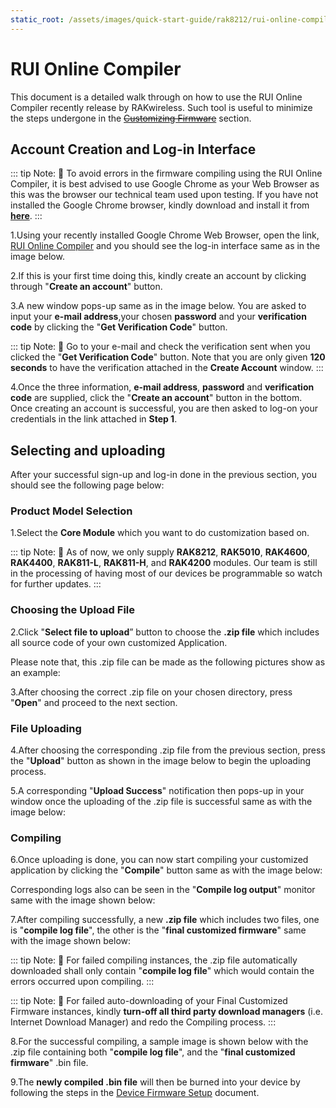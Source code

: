 ```yaml
---
static_root: /assets/images/quick-start-guide/rak8212/rui-online-compiler
---
```


# RUI Online Compiler

This document is a detailed walk through on how to use the RUI Online Compiler recently release by RAKwireless. Such tool is useful to minimize the steps undergone in the <del>[Customizing Firmware](#)</del> section.

## Account Creation and Log-in Interface

::: tip Note:
:pencil: To avoid errors in the firmware compiling using the RUI Online Compiler, it is best advised to use Google Chrome as your Web Browser as this was the browser our technical team used upon testing. If you have not installed the Google Chrome browser, kindly download and install it from **[here](https://www.google.com/chrome/)**.
:::

1.Using your recently installed Google Chrome Web Browser, open the link, [RUI Online Compiler](http://47.112.137.11:12090/#/user/login) and you should see the log-in interface same as in the image below.

<rk-img
  :src="`${$frontmatter.static_root}/hhy1hczcaykwlyzsabiy.jpg`"
  width="100%"
  figure-number="1"
  caption="RUI Online Compiler Log-in Window"
/>

2.If this is your first time doing this, kindly create an account by clicking through "**Create an account**" button.

3.A new window pops-up same as in the image below. You are asked to input your **e-mail address**,your chosen **password** and your **verification code** by clicking the "**Get Verification Code**" button.

<rk-img
  :src="`${$frontmatter.static_root}/ehevglrskaocqfmlsxmy.jpg`"
  width="100%"
  figure-number="2"
  caption="RUI Online Compiler Sign-up Window"
/>

::: tip Note:
:pencil: Go to your e-mail and check the verification sent when you clicked the "**Get Verification Code**" button. Note that you are only given **120 seconds** to have the verification attached in the **Create Account** window.
:::

4.Once the three information, **e-mail address**, **password** and **verification code** are supplied, click the "**Create an account**" button in the bottom. Once creating an account is successful, you are then asked to log-on your credentials in the link attached in **Step 1**.

## Selecting and uploading

After your successful sign-up and log-in done in the previous section, you should see the following page below:

<rk-img
  :src="`${$frontmatter.static_root}/rdzhlote2bgm5tdzht50.jpg`"
  width="100%"
  figure-number="3"
  caption="RUI Online Compiler Dashboard"
/>

### Product Model Selection

1.Select the **Core Module** which you want to do customization based on.

::: tip Note:
:pencil: As of now, we only supply **RAK8212**, **RAK5010**, **RAK4600**, **RAK4400**, **RAK811-L**, **RAK811-H**, and **RAK4200** modules. Our team is still in the processing of having most of our devices be programmable so watch for further updates.
:::

### Choosing the Upload File

2.Click "**Select file to upload**” button to choose the **.zip file** which includes all source code of your own customized Application.

<rk-img
  :src="`${$frontmatter.static_root}/bevchri7rtnihsnzepdb.jpg`"
  width="100%"
  figure-number="4"
  caption="Choosing your Customized .zip file in the RUI Online Compiler"
/>

Please note that, this .zip file can be made as the following pictures show as an example:

<rk-img
  :src="`${$frontmatter.static_root}/hm8q507betrhj09on70w.jpg`"
  width="100%"
  figure-number="5"
  caption="Sample files in the Customized Application .zip File"
/>

3.After choosing the correct .zip file on your chosen directory, press "**Open**" and proceed to the next section.

### File Uploading

4.After choosing the corresponding .zip file from the previous section, press the "**Upload**" button as shown in the image below to begin the uploading process.

<rk-img
  :src="`${$frontmatter.static_root}/r9nfbuvkhn8tcczasc9i.jpg`"
  width="100%"
  figure-number="6"
  caption="RUI Online Compiler Uploading"
/>

5.A corresponding "**Upload Success**" notification then pops-up in your window once the uploading of the .zip file is successful same as with the image below:

<rk-img
  :src="`${$frontmatter.static_root}/miy0wjapm2mv8fbxnl0y.jpg`"
  width="100%"
  figure-number="7"
  caption="RUI Online Compiler Uploading Success"
/>

### Compiling

6.Once uploading is done, you can now start compiling your customized application by clicking the "**Compile**" button same as with the image below:

<rk-img
  :src="`${$frontmatter.static_root}/deudnzy83agtekkagisz.jpg`"
  width="100%"
  figure-number="8"
  caption="RUI Online Compiler Compiling"
/>

Corresponding logs also can be seen in the "**Compile log output**" monitor same with the image shown below:

<rk-img
  :src="`${$frontmatter.static_root}/w1mza2h9uw33ff46bgni.jpg`"
  width="100%"
  figure-number="9"
  caption="RUI Online Compiler Compiling Logs"
/>

7.After compiling successfully, a new **.zip file** which includes two files, one is "**compile log file**", the other is the "**final customized firmware**" same with the image shown below:

<rk-img
  :src="`${$frontmatter.static_root}/m5rh6g5khfkafhxumhtt.jpg`"
  width="100%"
  figure-number="10"
  caption=" Final Customized Firmware Auto-downloaded"
/>

::: tip Note:
:pencil: For failed compiling instances, the .zip file automatically downloaded shall only contain "**compile log file**" which would contain the errors occurred upon compiling.
:::

::: tip Note:
:pencil: For failed auto-downloading of your Final Customized Firmware instances, kindly **turn-off all third party download managers** (i.e. Internet Download Manager) and redo the Compiling process.
:::

8.For the successful compiling, a sample image is shown below with the .zip file containing both "**compile log file**", and the "**final customized firmware**" .bin file.

<rk-img
  :src="`${$frontmatter.static_root}/dyzka8pdkvlgjbzhakml.jpg`"
  width="100%"
  figure-number="11"
  caption="Final Customized Firmware sample File"
/>

9.The **newly compiled .bin file** will then be burned into your device by following the steps in the [Device Firmware Setup](device-firmware-setup.html) document.
